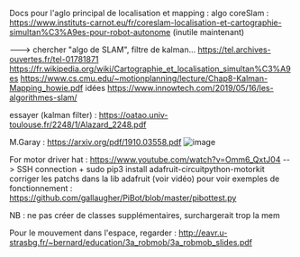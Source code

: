 Docs pour l'aglo principal de localisation et mapping : 
algo coreSlam : https://www.instituts-carnot.eu/fr/coreslam-localisation-et-cartographie-simultan%C3%A9es-pour-robot-autonome (inutile maintenant)

---> chercher "algo de SLAM", filtre de kalman...
https://tel.archives-ouvertes.fr/tel-01781871
https://fr.wikipedia.org/wiki/Cartographie_et_localisation_simultan%C3%A9es
https://www.cs.cmu.edu/~motionplanning/lecture/Chap8-Kalman-Mapping_howie.pdf
idées https://www.innowtech.com/2019/05/16/les-algorithmes-slam/

essayer (kalman filter) : https://oatao.univ-toulouse.fr/2248/1/Alazard_2248.pdf

M.Garay : https://arxiv.org/pdf/1910.03558.pdf
![image](https://user-images.githubusercontent.com/76899255/135299148-925629dd-1f19-41b7-89cc-aaf6eda5a802.png)


For motor driver hat : 
https://www.youtube.com/watch?v=Omm6_QxtJ04
--> SSH connection + sudo pip3 install adafruit-circuitpython-motorkit
corriger les patchs dans la lib adafruit (voir vidéo)
pour voir exemples de fonctionnement : https://github.com/gallaugher/PiBot/blob/master/pibottest.py


NB : ne pas créer de classes supplémentaires, surchargerait trop la mem

Pour le mouvement dans l'espace, regarder : http://eavr.u-strasbg.fr/~bernard/education/3a_robmob/3a_robmob_slides.pdf
